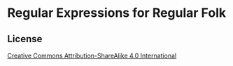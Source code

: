 # Regular Expressions for Regular Folk

## License

[Creative Commons Attribution-ShareAlike 4.0 International](https://creativecommons.org/licenses/by-sa/4.0)
